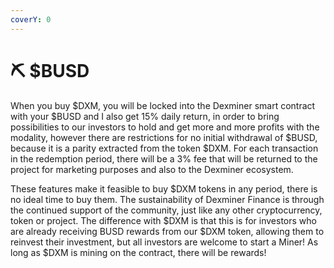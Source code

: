 ```yaml
---
coverY: 0
---
```


# ⛏ $BUSD

When you buy $DXM, you will be locked into the Dexminer smart contract with your $BUSD and I also get 15% daily return, in order to bring possibilities to our investors to hold and get more and more profits with the modality, however there are restrictions for no initial withdrawal of $BUSD, because it is a parity extracted from the token $DXM. For each transaction in the redemption period, there will be a 3% fee that will be returned to the project for marketing purposes and also to the Dexminer ecosystem.&#x20;

These features make it feasible to buy $DXM tokens in any period, there is no ideal time to buy them. The sustainability of Dexminer Finance is through the continued support of the community, just like any other cryptocurrency, token or project. The difference with $DXM is that this is for investors who are already receiving BUSD rewards from our $DXM token, allowing them to reinvest their investment, but all investors are welcome to start a Miner! As long as $DXM is mining on the contract, there will be rewards!

